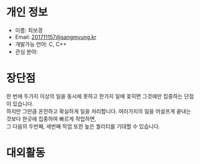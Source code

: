# 개인 정보
* 이름: 최보경
* Email: 201711157@sangmyung.kr
* 개발가능 언어: C, C++
* 관심 분야: 

# 장단점
한 번에 두가지 이상의 일을 동시에 못하고 한가지 일에 꽂히면 그것에만 집중하는 단점이 있습니다.
<br>하지만 그만큼 온전하고 확실하게 일을 처리합니다. 여러가지의 일을 어설프게 끝내는 것보다 한곳에 집중하여 빠르게 작업하면,
<br>그 다음의 두번째, 세번째 작업 또한 높은 퀄리티를 기대할 수 있습니다.

# 대외활동
